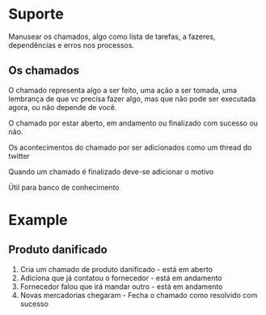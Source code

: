 # Suporte

Manusear os chamados, algo como lista de tarefas,
a fazeres, dependências e erros nos processos.

## Os chamados

O chamado representa algo a ser feito, uma ação a ser tomada,
uma lembrança de que vc precisa fazer algo, mas que não pode
ser executada agora, ou não depende de você.

O chamado por estar aberto, em andamento ou finalizado com sucesso ou não.

Os acontecimentos do chamado por ser adicionados como um thread do twitter

Quando um chamado é finalizado deve-se adicionar o motivo

Útil para banco de conhecimento

# Example

## Produto danificado

1. Cria um chamado de produto danificado - está em aberto
2. Adiciona que já contatou o fornecedor - está em andamento
3. Fornecedor falou que irá mandar outro - está em andamento
4. Novas mercadorias chegaram            - Fecha o chamado como resolvido com sucesso 
